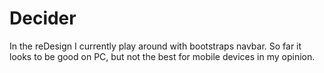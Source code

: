 # Decider
In the reDesign I currently play around with bootstraps navbar.
So far it looks to be good on PC, but not the best for mobile devices in my opinion.
